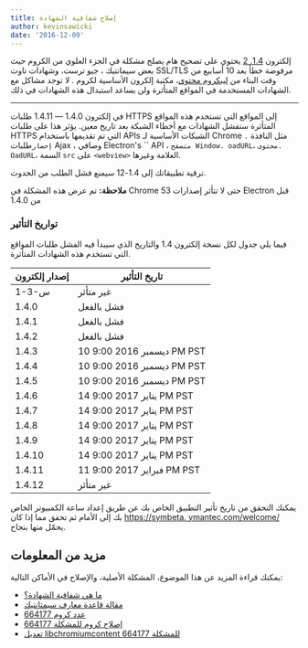 ```yaml
---
title: إصلاح شفافية الشهادة
author: kevinsawicki
date: '2016-12-09'
---
```


إلكترون [1.4. 2](https://github.com/electron/electron/releases/tag/v1.4.12) يحتوي على تصحيح هام يصلح مشكلة في الجزء العلوي من الكروم حيث بعض سيمانتيك ، جيو ترست، وشهادات تاوت SSL/TLS مرفوضة خطأ بعد 10 أسابيع من وقت البناء من [ليبكروم محتوى](https://github.com/electron/libchromiumcontent)، مكتبة إلكرون الأساسية لكروم . لا توجد مشاكل مع الشهادات المستخدمة في المواقع المتأثرة ولن يساعد استبدال هذه الشهادات في ذلك.

---

في إلكترون 1.4.0 &mdash; 1.4.11 طلبات HTTPS إلى المواقع التي تستخدم هذه المواقع المتأثرة ستفشل الشهادات مع أخطاء الشبكة بعد تاريخ معين. يؤثر هذا على طلبات HTTPS التي تم تقديمها باستخدام APIs الشبكات الأساسية لـ Chrome مثل النافذة `. إحضار`طلبات Ajax ، وصافي Electron's `` API ، `متصفح Window. oadURL`، `محتوى. OadURL`، السمة `src` على `<webview>` العلامة وغيرها.

ترقية تطبيقاتك إلى 1.4-12 سيمنع فشل الطلب من الحدوث.

**ملاحظة:** تم عرض هذه المشكلة في Chrome 53 حتى لا تتأثر إصدارات Electron قبل من 1.4.0

### تواريخ التأثير

فيما يلي جدول لكل نسخة إلكترون 1.4 والتاريخ الذي سيبدأ فيه الفشل طلبات المواقع التي تستخدم هذه الشهادات المتأثرة.

<table class="table table-ruled table-full-width">
    <thead>
        <tr class="text-left">
            <th>إصدار إلكترون</th>
            <th>تاريخ التأثير</th>
        </tr>
    </thead>
    <tbody>
        <tr>
            <td>1-3-س</td>
            <td>غير متأثر</td>
        </tr>
        <tr>
            <td>1.4.0</td>
            <td>فشل بالفعل</td>
        </tr>
        <tr>
            <td>1.4.1</td>
            <td>فشل بالفعل</td>
        </tr>
        <tr>
            <td>1.4.2</td>
            <td>فشل بالفعل</td>
        </tr>
        <tr>
            <td>1.4.3</td>
            <td>10 ديسمبر 2016 9:00 PM PST</td>
        </tr>
        <tr>
            <td>1.4.4</td>
            <td>10 ديسمبر 2016 9:00 PM PST</td>
        </tr>
        <tr>
            <td>1.4.5</td>
            <td>10 ديسمبر 2016 9:00 PM PST</td>
        </tr>
        <tr>
            <td>1.4.6</td>
            <td>14 يناير 2017 9:00 PM PST</td>
        </tr>
        <tr>
            <td>1.4.7</td>
            <td>14 يناير 2017 9:00 PM PST</td>
        </tr>
        <tr>
            <td>1.4.8</td>
            <td>14 يناير 2017 9:00 PM PST</td>
        </tr>
        <tr>
            <td>1.4.9</td>
            <td>14 يناير 2017 9:00 PM PST</td>
        </tr>
        <tr>
            <td>1.4.10</td>
            <td>14 يناير 2017 9:00 PM PST</td>
        </tr>
        <tr>
            <td>1.4.11</td>
            <td>11 فبراير 2017 9:00 PM PST</td>
        </tr>
        <tr>
            <td>1.4.12</td>
            <td>غير متأثر</td>
        </tr>
    </tbody>
</table>

يمكنك التحقق من تاريخ تأثير التطبيق الخاص بك عن طريق إعداد ساعة الكمبيوتر الخاص بك إلى الأمام ثم تحقق مما إذا كان [https://symbeta. ymantec.com/welcome/](https://symbeta.symantec.com/welcome/) يحمّل منها بنجاح.

## مزيد من المعلومات

يمكنك قراءة المزيد عن هذا الموضوع، المشكلة الأصلية، والإصلاح في الأماكن التالية:

- [ما هي شفافية الشهادة؟](https://www.certificate-transparency.org/what-is-ct)
- [مقالة قاعدة معارف سيمتانتيك](https://knowledge.symantec.com/support/ssl-certificates-support/index?page=content&id=ALERT2160)
- [عدد كروم 664177](https://bugs.chromium.org/p/chromium/issues/detail?id=664177)
- [إصلاح كروم للمشكلة 664177](https://codereview.chromium.org/2495583002)
- [تعديل libchromiumcontent للمشكلة 664177](https://github.com/electron/libchromiumcontent/pull/248)

